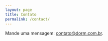 ```yaml
---
layout: page
title: Contato
permalink: /contact/
---
```


Mande uma mensagem: [contato@dorm.com.br](mailto:contato@dorm.com.br).
